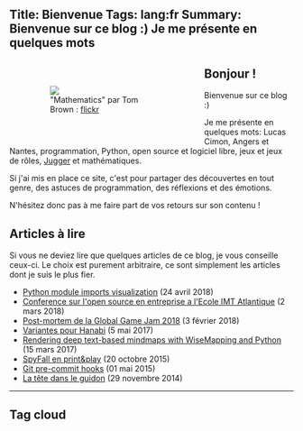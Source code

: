 Title: Bienvenue
Tags: lang:fr
Summary: Bienvenue sur ce blog :) Je me présente en quelques mots
---

<figure role="group" class="column-img">
    <img src="images/Tom_Brown_Mathematics_CC-by-2-0_cropped.jpg">
    <figcaption>"Mathematics" par Tom Brown : <a href="https://www.flickr.com/photos/t_e_brown/8677750589">flickr</a></figcaption>
</figure>

## Bonjour !

Bienvenue sur ce blog :)

Je me présente en quelques mots: Lucas Cimon,
Angers et Nantes,
programmation, Python, open source et logiciel libre,
jeux et jeux de rôles,
[Jugger](https://www.youtube.com/watch?v=x4Ss-ZG6M1g) et mathématiques.

Si j'ai mis en place ce site, c'est pour partager des découvertes en tout genre,
des astuces de programmation, des réflexions et des émotions.

N'hésitez donc pas à me faire part de vos retours sur son contenu !


## Articles à lire

Si vous ne deviez lire que quelques articles de ce blog, je vous conseille ceux-ci.
Le choix est purement arbitraire, ce sont simplement les articles dont je suis le plus fier.

- [Python module imports visualization](python-modules-imports-visualization.html) (24 avril 2018)
- [Conference sur l'open source en entreprise a l'Ecole IMT Atlantique](conference-sur-l-open-source-en-entreprise-a-l-ecole-imt-atlantique.html) (2 mars 2018)
- [Post-mortem de la Global Game Jam 2018](post-mortem-de-la-global-game-jam-2018.html) (3 février 2018)
- [Variantes pour Hanabi](variantes-pour-hanabi.html) (5 mai 2017)
- [Rendering deep text-based mindmaps with WiseMapping and Python](rendering-deep-text-based-mindmaps-with-wisemapping-and-python.html) (15 mars 2017)
- [SpyFall en print&play](spyfall-en-print.html) (20 octobre 2015)
- [Git pre-commit hooks](git-pre-commit-hooks.html) (01 mai 2015)
- [La tête dans le guidon](la-tete-dans-le-guidon.html) (29 novembre 2014)

<hr class="clear-floats">

## Tag cloud

<!-- tagcloud -->



<style>
@media screen and (min-width: 40rem) {
    .column-img {
        max-width: 40%;
        float: left;
        padding: 2rem;
    }
}
@media screen and (max-width: 40rem) {
    .column-img {
        max-width: 60%;
        margin: 0 auto;
        display: block;
    }
}
.clear-floats {
    clear: both;
}
article li {
  position: relative;
  left: 1em;
}
</style>
